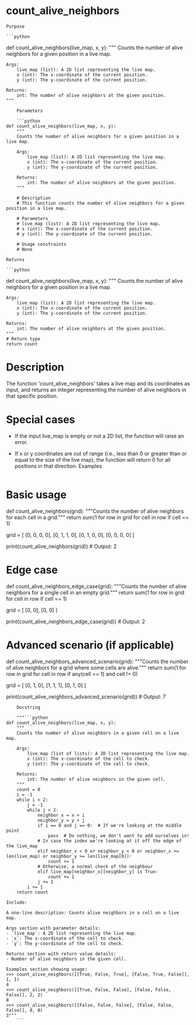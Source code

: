 # count_alive_neighbors

    Purpose

    ```python
def count_alive_neighbors(live_map, x, y):
    """
    Counts the number of alive neighbors for a given position in a live map.

    Args:
        live_map (list): A 2D list representing the live map.
        x (int): The x-coordinate of the current position.
        y (int): The y-coordinate of the current position.

    Returns:
        int: The number of alive neighbors at the given position.
    """
```
    Parameters

    ```python
def count_alive_neighbors(live_map, x, y):
    """
    Counts the number of alive neighbors for a given position in a live map.

    Args:
        live_map (list): A 2D list representing the live map.
        x (int): The x-coordinate of the current position.
        y (int): The y-coordinate of the current position.

    Returns:
        int: The number of alive neighbors at the given position.
    """
    
    # Description
    # This function counts the number of alive neighbors for a given position in a live map.
    
    # Parameters
    # live_map (list): A 2D list representing the live map.
    # x (int): The x-coordinate of the current position.
    # y (int): The y-coordinate of the current position.

    # Usage constraints
    # None
```
    Returns

    ```python
def count_alive_neighbors(live_map, x, y):
    """
    Counts the number of alive neighbors for a given position in a live map.

    Args:
        live_map (list): A 2D list representing the live map.
        x (int): The x-coordinate of the current position.
        y (int): The y-coordinate of the current position.

    Returns:
        int: The number of alive neighbors at the given position.
    """
    # Return type
    return count

# Description
The function 'count_alive_neighbors' takes a live map and its coordinates as input, 
and returns an integer representing the number of alive neighbors in that specific position.

# Special cases
- If the input live_map is empty or not a 2D list, the function will raise an error.
- If x or y coordinates are out of range (i.e., less than 0 or greater than or equal to the size of the live map), 
the function will return 0 for all positions in that direction.
    Examples

    ```python
# Basic usage
def count_alive_neighbors(grid):
    """Counts the number of alive neighbors for each cell in a grid."""
    return sum(1 for row in grid for cell in row if cell == 1)

grid = [
    [0, 0, 0, 0],
    [0, 1, 1, 0],
    [0, 1, 0, 0],
    [0, 0, 0, 0]
]

print(count_alive_neighbors(grid))  # Output: 2

# Edge case
def count_alive_neighbors_edge_case(grid):
    """Counts the number of alive neighbors for a single cell in an empty grid."""
    return sum(1 for row in grid for cell in row if cell == 1)

grid = [
    [0, 0],
    [0, 0]
]

print(count_alive_neighbors_edge_case(grid))  # Output: 2

# Advanced scenario (if applicable)
def count_alive_neighbors_advanced_scenario(grid):
    """Counts the number of alive neighbors for a grid where some cells are alive."""
    return sum(1 for row in grid for cell in row if any(cell == 1) and cell != 0)

grid = [
    [0, 1, 0],
    [1, 1, 1],
    [0, 1, 0]
]

print(count_alive_neighbors_advanced_scenario(grid))  # Output: 7
```
    Docstring

    """```python
def count_alive_neighbors(live_map, x, y):
    """
    Counts the number of alive neighbors in a given cell on a live map.

    Args:
        live_map (list of lists): A 2D list representing the live map.
        x (int): The x-coordinate of the cell to check.
        y (int): The y-coordinate of the cell to check.

    Returns:
        int: The number of alive neighbors in the given cell.
    """
    count = 0
    i = -1
    while i < 2:
        j = -1
        while j < 2:
            neighbor_x = x + i
            neighbor_y = y + j
            if i == 0 and j == 0:  # If we're looking at the middle point
                pass  # Do nothing, we don't want to add ourselves in!
            # In case the index we're looking at it off the edge of the live_map
            elif neighbor_x < 0 or neighbor_y < 0 or neighbor_x >= len(live_map) or neighbor_y >= len(live_map[0]):
                count += 1
            # Otherwise, a normal check of the neighbour
            elif live_map[neighbor_x][neighbor_y] is True:
                count += 1
            j += 1
        i += 1
    return count

Include:

A one-line description: Counts alive neighbors in a cell on a live map.

Args section with parameter details:
- `live_map`: A 2D list representing the live map.
- `x`: The x-coordinate of the cell to check.
- `y`: The y-coordinate of the cell to check.

Returns section with return value details:
- Number of alive neighbors in the given cell.

Examples section showing usage:
>>> count_alive_neighbors([[True, False, True], [False, True, False]], 1, 1)
4
>>> count_alive_neighbors([[True, False, False], [False, False, False]], 2, 2)
8
>>> count_alive_neighbors([[False, False, False], [False, False, False]], 0, 0)
3"""
    ```